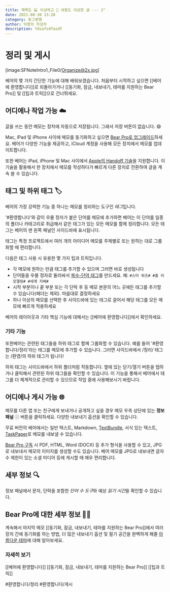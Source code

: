 ```yaml
---
title: 제목도 💻 이상하고 🌁 내용도 이상한 글 --- 2"
date: 2021-08-30 13:28
category: 동그랑땡
author: 익명의 작성자
description: fdsafsdfasdf
---
```


# 정리 및 게시

[image:SFNoteIntro1_File0/Organize@2x.jpg]

베어의 몇 가지 간단한 기능에 대해 배워보겠습니다. 처음부터 시작하고 싶으면 [[베어에 환영합니다]]로 되돌아가거나 [[동기화, 잠금, 내보내기, 테마를 지원하는 Bear Pro]] 및 [[팁과 트릭]]으로 건너뛰세요.

## 어디에나 작업 가능 ☁️

글을 쓰는 동안 메모는 장치에 자동으로 저장됩니다. 그래서 저장 버튼이 없습니다. 😄

Mac, iPad 및 iPhone 사이에 메모를 동기화하고 싶으면 [Bear Pro로 업그레이드](bear://x-callback-url/open-bear-pro)하세요. 베어가 다양한 기능을 제공하고, iCloud 계정을 사용해 모든 장치에서 메모를 업데이트합니다.

또한 베어는 iPad, iPhone 및 Mac 사이에서 [Apple의 Handoff 기술](https://support.apple.com/en-us/HT204681)을 지원합니다. 이 기술을 활용해서 한 장치에서 메모를 작성하다가 빠르게 다른 장치로 전환하여 글을 계속 쓸 수 있습니다.

## 태그 및 하위 태그 🏷

베어의 가장 강력한 기능 중 하나는 메모를 정리하는 도구인 *태그*입니다.

'#환영합니다'와 같이 우물 정자가 붙은 단어를 메모에 추가하면 베어는 이 단어를 일종의 폴더나 카테고리로 취급해서 같은 태그가 있는 모든 메모를 함께 정리합니다. 모든 태그는 베어의 맨 왼쪽 패널인 사이드바에 표시됩니다.

태그는 특정 프로젝트에서 여러 개의 아이디어 메모를 주제별로 또는 원하는 대로 그룹화할 때 편리합니다.

다음은 태그 사용 시 유용한 몇 가지 팁과 트릭입니다.

- 각 메모에 원하는 만큼 태그를 추가할 수 있으며 그러면 바로 생성됩니다
- 단어들을 우물 정자로 둘러싸서 [복수-단어 태그](https://blog.bear-writer.com/organize-notes-with-tags-and-infinite-nested-tags-c42b02b2c0d7)를 만드세요. 예: `#스타 워즈# #홈 리모델링# #세계 지배#`
- 시작 부분이나 끝 부분 또는 각 단락 후 등 메모 본문의 어느 곳에든 태그를 추가할 수 있습니다(헤더는 제외). 마음대로 결정하세요
- 하나 이상의 메모를 선택한 후 사이드바에 있는 태그로 끌어서 해당 태그를 모든 메모에 빠르게 적용하세요

베어의 레이아웃과 기타 핵심 기능에 대해서는 [[베어에 환영합니다]]에서 확인하세요.

### 기타 기능

또한베어는 관련된 태그들을 하위 태그로 함께 그룹화할 수 있습니다. 예를 들어 '#환영합니다/정리'라는 태그를 메모에 추가할 수 있습니다. 그러면 사이드바에서 /정리/ 태그는 /환영/의 하위 태그가 됩니다!

하위 태그는 사이드바에서 하위 폴더처럼 작동합니다. 옆에 있는 닫기/열기 버튼을 탭하거나 클릭해서 관련된 하위 태그들을 확인할 수 있습니다. 이 기능을 통해서 베어에서 태그를 더 체계적으로 관리할 수 있으므로 작업 중에 사용해보시기 바랍니다.

## 어디에나 게시 가능 🌐

메모를 다른 앱 또는 친구에게 보내거나 공개하고 싶을 경우 메모 우측 상단에 있는 **정보 패널** ⓘ 버튼을 클릭하세요. 다양한 내보내기 옵션을 확인할 수 있습니다.

무료 버전의 베어에서는 일반 텍스트, Markdown, [TextBundle](http://textbundle.org/), 서식 있는 텍스트, [TaskPaper](https://www.taskpaper.com)로 메모를 내보낼 수 있습니다.

[Bear Pro 구독](bear://x-callback-url/open-bear-pro) 시 PDF, HTML, Word (DOCX) 등 추가 형식을 사용할 수 있고, JPG로 내보내서 메모의 이미지를 생성할 수도 있습니다. 베어 메모를 JPG로 내보내면 글자 수 제한이 있는 소셜 미디어 등에 게시할 때 매우 편리합니다.

## 세부 정보 🔍

정보 패널에서 문자, 단락을 포함한 *단어 수 도구*와 예상 *읽기 시간*을 확인할 수 있습니다.

## Bear Pro에 대한 세부 정보 🐻🚀

계속해서 마지막 메모 [[동기화, 잠금, 내보내기, 테마를 지원하는 Bear Pro]]에서 여러 장치 간에 동기화를 하는 방법, 더 많은 내보내기 옵션 및 필기 공간을 완벽하게 해줄 [아름다운 테마](bear://x-callback-url/open-themes)에 대해 알아보세요.

### 자세히 보기

[[베어에 환영합니다]]
[[동기화, 잠금, 내보내기, 테마를 지원하는 Bear Pro]]
[[팁과 트릭]]

#환영합니다/정리 #환영합니다/게시
